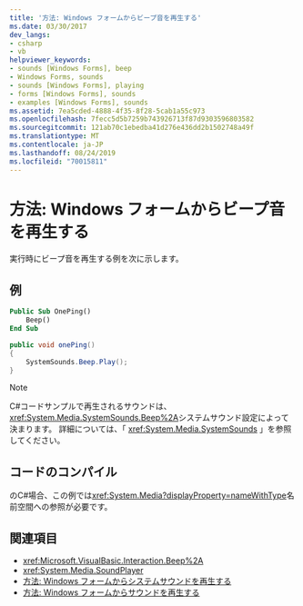 ```yaml
---
title: '方法: Windows フォームからビープ音を再生する'
ms.date: 03/30/2017
dev_langs:
- csharp
- vb
helpviewer_keywords:
- sounds [Windows Forms], beep
- Windows Forms, sounds
- sounds [Windows Forms], playing
- forms [Windows Forms], sounds
- examples [Windows Forms], sounds
ms.assetid: 7ea5cded-4888-4f35-8f28-5cab1a55c973
ms.openlocfilehash: 7fecc5d5b7259b743926713f87d9303596803582
ms.sourcegitcommit: 121ab70c1ebedba41d276e436dd2b1502748a49f
ms.translationtype: MT
ms.contentlocale: ja-JP
ms.lasthandoff: 08/24/2019
ms.locfileid: "70015811"
---
```

# <a name="how-to-play-a-beep-from-a-windows-form"></a>方法: Windows フォームからビープ音を再生する
実行時にビープ音を再生する例を次に示します。

## <a name="example"></a>例

```vb
Public Sub OnePing()
    Beep()
End Sub
```

```csharp
public void onePing()
{
    SystemSounds.Beep.Play();
}
```

> [!NOTE]
> C#コードサンプルで再生されるサウンドは、 <xref:System.Media.SystemSounds.Beep%2A>システムサウンド設定によって決まります。 詳細については、「 <xref:System.Media.SystemSounds> 」を参照してください。

## <a name="compiling-the-code"></a>コードのコンパイル
 のC#場合、この例では<xref:System.Media?displayProperty=nameWithType>名前空間への参照が必要です。

## <a name="see-also"></a>関連項目

- <xref:Microsoft.VisualBasic.Interaction.Beep%2A>
- <xref:System.Media.SoundPlayer>
- [方法: Windows フォームからシステムサウンドを再生する](how-to-play-a-system-sound-from-a-windows-form.md)
- [方法: Windows フォームからサウンドを再生する](how-to-play-a-sound-from-a-windows-form.md)
